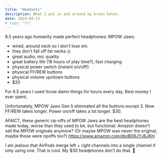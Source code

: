 ```yaml
---
title: "Headsets"
description: What I put in and around my brain holes.
date: 2024-09-13
# tags: "tv"
---
```


8.5 years ago humanity made perfect headphones: MPOW Jaws:

* wired, around neck so I don't lose em.
* they don't fall off fat necks 🇺
* great audio, mic quality
* great battery life (18 hours of play time?), fast charging
* physical power switch (instant on/off!)
* physical FF/REW buttons
* physical volume up/down buttons
* $20

For 8.5 years I used those damn things for hours every day. Best money I ever spent.

Unfortunately, MPOW Jaws Gen 5 eliminated all the buttons except 3. Now FF/REW
takes longer. Power on/off takes a lot longer. $30.

AFAICT, these generic rip-offs of MPOW Jaws are the best headphones made today,
worse than they used to be, but functional: Amazon doesn't sell the MPOW
originals anymore? (Or maybe MPOW was never the original, maybe those were
ripoffs too?) https://www.amazon.com/dp/B09JYJ6JKH

I am jealous that AirPods merge left + right channels into a single channel if
only using one. That is cool. My $30 headphones don’t do that. 🙂



